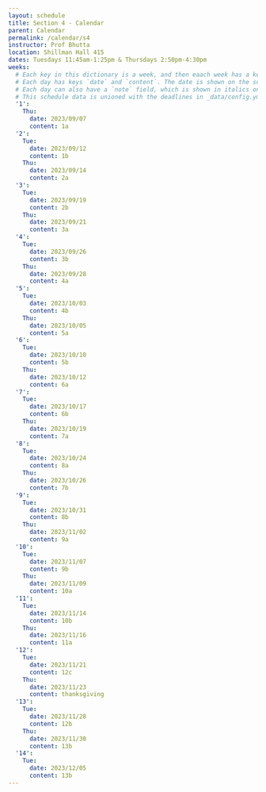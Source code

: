 ```yaml
---
layout: schedule
title: Section 4 - Calendar
parent: Calendar
permalink: /calendar/s4
instructor: Prof Bhutta
location: Shillman Hall 415
dates: Tuesdays 11:45am-1:25pm & Thursdays 2:50pm-4:30pm
weeks:
  # Each key in this dictionary is a week, and then eaach week has a key in [Mon, Tue, Wed, Thu, Thu].
  # Each day has keys `date` and `content`. The date is shown on the schedule, and `content` is a key into the yml file in _data/modules.yml. `content` may be an array.
  # Each day can also have a `note` field, which is shown in italics on the calendar.
  # This schedule data is unioned with the deadlines in _data/config.yml
  '1':
    Thu:
      date: 2023/09/07
      content: 1a
  '2':
    Tue:
      date: 2023/09/12
      content: 1b
    Thu:
      date: 2023/09/14
      content: 2a
  '3':
    Tue:
      date: 2023/09/19
      content: 2b
    Thu:
      date: 2023/09/21
      content: 3a
  '4':
    Tue:
      date: 2023/09/26
      content: 3b
    Thu:
      date: 2023/09/28
      content: 4a
  '5':
    Tue:
      date: 2023/10/03
      content: 4b
    Thu:
      date: 2023/10/05
      content: 5a
  '6':
    Tue:
      date: 2023/10/10
      content: 5b
    Thu:
      date: 2023/10/12
      content: 6a
  '7':
    Tue:
      date: 2023/10/17
      content: 6b
    Thu:
      date: 2023/10/19
      content: 7a
  '8':
    Tue:
      date: 2023/10/24
      content: 8a
    Thu:
      date: 2023/10/26
      content: 7b
  '9':
    Tue:
      date: 2023/10/31
      content: 8b
    Thu:
      date: 2023/11/02
      content: 9a
  '10':
    Tue:
      date: 2023/11/07
      content: 9b
    Thu:
      date: 2023/11/09
      content: 10a
  '11':
    Tue:
      date: 2023/11/14
      content: 10b
    Thu:
      date: 2023/11/16
      content: 11a
  '12':
    Tue:
      date: 2023/11/21
      content: 12c
    Thu:
      date: 2023/11/23
      content: thanksgiving
  '13':
    Tue:
      date: 2023/11/28
      content: 12b
    Thu:
      date: 2023/11/30
      content: 13b
  '14':
    Tue:
      date: 2023/12/05
      content: 13b
---
```

